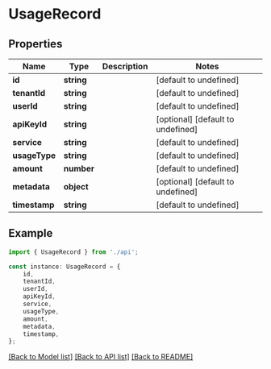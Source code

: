 # UsageRecord


## Properties

Name | Type | Description | Notes
------------ | ------------- | ------------- | -------------
**id** | **string** |  | [default to undefined]
**tenantId** | **string** |  | [default to undefined]
**userId** | **string** |  | [default to undefined]
**apiKeyId** | **string** |  | [optional] [default to undefined]
**service** | **string** |  | [default to undefined]
**usageType** | **string** |  | [default to undefined]
**amount** | **number** |  | [default to undefined]
**metadata** | **object** |  | [optional] [default to undefined]
**timestamp** | **string** |  | [default to undefined]

## Example

```typescript
import { UsageRecord } from './api';

const instance: UsageRecord = {
    id,
    tenantId,
    userId,
    apiKeyId,
    service,
    usageType,
    amount,
    metadata,
    timestamp,
};
```

[[Back to Model list]](../README.md#documentation-for-models) [[Back to API list]](../README.md#documentation-for-api-endpoints) [[Back to README]](../README.md)

